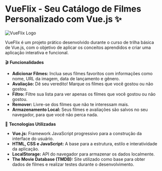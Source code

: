 # VueFlix - Seu Catálogo de Filmes Personalizado com Vue.js ✨

![VueFlix Logo](src/assets/logo.png)

VueFlix é um projeto prático desenvolvido durante o curso de trilha básica de Vue.js, com o objetivo de aplicar os conceitos aprendidos e criar uma aplicação interativa e funcional.

🎬 **Funcionalidades**
- **Adicionar Filmes:** Inclua seus filmes favoritos com informações como nome, URL da imagem, data de lançamento e gênero.
- **Avaliação:** Dê seu veredito! Marque os filmes que você gostou ou não gostou.
- **Filtro:** Filtre sua lista para ver apenas os filmes que você gostou ou não gostou.
- **Remover:** Livre-se dos filmes que não te interessam mais.
- **Armazenamento Local:** Seus filmes e avaliações são salvos no seu navegador, para que você não perca nada.

🚀 **Tecnologias Utilizadas**
- **Vue.js:** Framework JavaScript progressivo para a construção da interface do usuário.
- **HTML, CSS e JavaScript:** A base para a estrutura, estilo e interatividade da aplicação.
- **LocalStorage:** API do navegador para armazenar os dados localmente.
- **The Movie Database (TMDB):** Site utilizado como base para obter dados de filmes e realizar testes durante o desenvolvimento.
